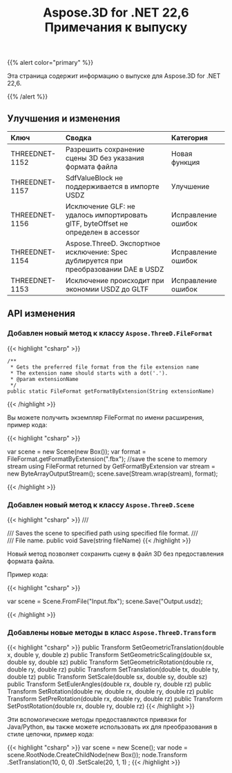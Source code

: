 ﻿---
title: Aspose.3D for .NET 22,6 Примечания к выпуску
type: docs
weight: 7
url: /ru/net/aspose-3d-for-net-22-6-release-notes/
description: Примечания к выпуску Aspose.3D for .NET 22,6.
---
{{% alert color="primary" %}}

Эта страница содержит информацию о выпуске для Aspose.3D for .NET 22,6.

{{% /alert %}}
## **Улучшения и изменения**

|**Ключ**|**Сводка**|**Категория**|
|:- |:- |:- |
|THREEDNET-1152 |Разрешить сохранение сцены 3D без указания формата файла|Новая функция|
|THREEDNET-1157 |SdfValueBlock не поддерживается в импорте USDZ|Улучшение|
|THREEDNET-1156 |Исключение GLF: не удалось импортировать glTF, byteOffset не определен в accessor|Исправление ошибок|
|THREEDNET-1154 |Aspose.ThreeD. Экспортное исключение: Spec дублируется при преобразовании DAE в USDZ|Исправление ошибок|
|THREEDNET-1153 |Исключение происходит при экономии USDZ до GLTF|Исправление ошибок|



## API изменения ##



### Добавлен новый метод к классу `Aspose.ThreeD.FileFormat`

{{< highlight "csharp" >}}

    /**
     * Gets the preferred file format from the file extension name
     * The extension name should starts with a dot('.').
     * @param extensionName 
     */
    public static FileFormat getFormatByExtension(String extensionName)

{{< /highlight >}}

Вы можете получить экземпляр FileFormat по имени расширения, пример кода:

{{< highlight "csharp" >}}

var scene = new Scene(new Box());
var format = FileFormat.getFormatByExtension(".fbx");
//save the scene to memory stream using FileFormat returned by GetFormatByExtension
var stream = new ByteArrayOutputStream();
scene.save(Stream.wrap(stream), format);


{{< /highlight >}}



### Добавлен новый метод к классу `Aspose.ThreeD.Scene`

{{< highlight "csharp" >}}
        /// <summary>
        /// Saves the scene to specified path using specified file format.
        /// </summary>
        /// <param name="fileName">File name.</param>
        public void Save(string fileName)
{{< /highlight >}}

Новый метод позволяет сохранить сцену в файл 3D без предоставления формата файла.

Пример кода:

{{< highlight "csharp" >}}

var scene = Scene.FromFile("Input.fbx");
scene.Save("Output.usdz);

{{< /highlight >}}


### Добавлены новые методы в класс `Aspose.ThreeD.Transform`

{{< highlight "csharp" >}}
        public Transform SetGeometricTranslation(double x, double y, double z)
        public Transform SetGeometricScaling(double sx, double sy, double sz)
        public Transform SetGeometricRotation(double rx, double ry, double rz)
        public Transform SetTranslation(double tx, double ty, double tz)
        public Transform SetScale(double sx, double sy, double sz)
        public Transform SetEulerAngles(double rx, double ry, double rz)
        public Transform SetRotation(double rw, double rx, double ry, double rz)
        public Transform SetPreRotation(double rx, double ry, double rz)
        public Transform SetPostRotation(double rx, double ry, double rz)
{{< /highlight >}}

Эти вспомогические методы предоставляются привязки for Java/Python, вы также можете использовать их для преобразования в стиле цепочки, пример кода:


{{< highlight "csharp" >}}
        var scene = new Scene();
        var node = scene.RootNode.CreateChildNode(new Box());
        node.Transform
                .SetTranslation(10, 0, 0)
                .SetScale(20, 1, 1)
        ;
{{< /highlight >}}
